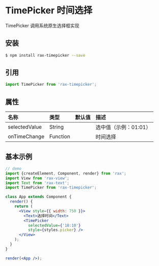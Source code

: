 # TimePicker 时间选择

TimePicker 调用系统原生选择框实现

## 安装

```bash
$ npm install rax-timepicker --save
```

## 引用

```jsx
import TimePicker from 'rax-timepicker';
```

## 属性

| 名称      | 类型       | 默认值  | 描述   |
| :------ | :------- | :--- | :--- |
| selectedValue | String |      | 选中值（示例：01:01） |
| onTimeChange | Function |      | 时间选择 |

## 基本示例

```jsx
// demo
import {createElement, Component, render} from 'rax';
import View from 'rax-view';
import Text from 'rax-text';
import TimePicker from 'rax-timepicker';

class App extends Component {
  render() {
    return (
      <View style={{ width: 750 }}>
        <Text>选择时间</Text>
        <TimePicker 
          selectedValue={'10:10'}
          style={styles.picker} />
      </View>
    );
  }
}

render(<App />);
```